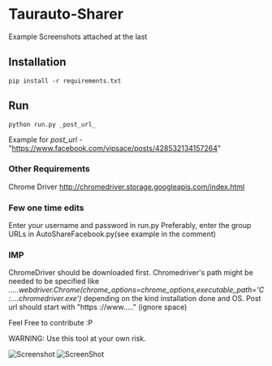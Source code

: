 # Taurauto-Sharer
Example Screenshots attached at the last
## Installation
    pip install -r requirements.txt
    
## Run
    python run.py _post_url_
   Example for _post_url_ - "https://www.facebook.com/vipsace/posts/428532134157264"  
### Other Requirements
  Chrome Driver    http://chromedriver.storage.googleapis.com/index.html
### Few one time edits
  Enter your username and password in run.py
  Preferably, enter the group URLs in AutoShareFacebook.py(see example in the comment)
### IMP 
ChromeDriver should be downloaded first.
Chromedriver's path might be needed to be specified like _.....webdriver.Chrome(chrome_options=chrome_options,executable_path='C:....chromedriver.exe')_ depending on the kind installation done and OS.
Post url should start with "https ://www....." (ignore space)


Feel Free to contribute :P

WARNING: Use this tool at your own risk.


![Screenshot](https://github.com/sameerkumar18/Taurauto-Sharer/blob/master/screenshots/Screen%20Shot%202017-03-19%20at%201.57.01%20AM.png?raw=true)
![ScreenShot](https://github.com/sameerkumar18/Taurauto-Sharer/blob/master/screenshots/Screen%20Shot%202017-03-19%20at%201.56.05%20AM.png?raw=true)




